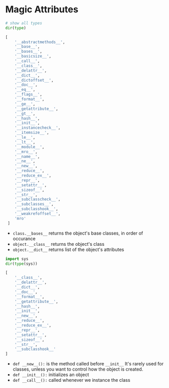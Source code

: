 # Magic Attributes

```python
# show all types
dir(type)

[
    '__abstractmethods__',
    '__base__',
    '__bases__',
    '__basicsize__',
    '__call__',
    '__class__',
    '__delattr__',
    '__dict__',
    '__dictoffset__',
    '__doc__',
    '__eq__',
    '__flags__',
    '__format__',
    '__ge__',
    '__getattribute__',
    '__gt__',
    '__hash__',
    '__init__',
    '__instancecheck__',
    '__itemsize__',
    '__le__',
    '__lt__',
    '__module__',
    '__mro__',
    '__name__',
    '__ne__',
    '__new__',
    '__reduce__',
    '__reduce_ex__',
    '__repr__',
    '__setattr__',
    '__sizeof__',
    '__str__',
    '__subclasscheck__',
    '__subclasses__',
    '__subclasshook__',
    '__weakrefoffset__',
    'mro'
 ]
 ```

* `class.__bases__` returns the object's base classes, in order of occurance
* `object.__class__` returns the object's class
* `object.__dict__` returns list of the object's attributes


```python
import sys
dir(type(sys))

[
    '__class__',
    '__delattr__',
    '__dict__',
    '__doc__',
    '__format__',
    '__getattribute__',
    '__hash__',
    '__init__',
    '__new__',
    '__reduce__',
    '__reduce_ex__',
    '__repr__',
    '__setattr__',
    '__sizeof__',
    '__str__',
    '__subclasshook__'
]
```

* `def __new__():` is the method called before `__init__` It's rarely used for classes, unless you want to control how the object is created.
* `def __init__():` initializes an object
* `def __call__():` called whenever we instance the class

